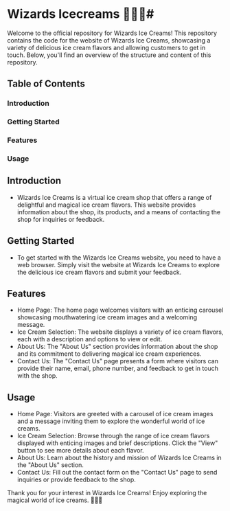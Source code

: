 # Wizards Icecreams 🍦🧙‍♂️#

Welcome to the official repository for Wizards Ice Creams! This repository contains the code for the website of Wizards Ice Creams, showcasing a variety of delicious ice cream flavors and allowing customers to get in touch. Below, you'll find an overview of the structure and content of this repository.

## Table of Contents ##
### Introduction ###
### Getting Started ###
### Features ###
### Usage ###

## Introduction ##
* Wizards Ice Creams is a virtual ice cream shop that offers a range of delightful and magical ice cream flavors. This website provides information about the shop, its products, and a means of contacting the shop for inquiries or feedback.

## Getting Started ##
* To get started with the Wizards Ice Creams website, you need to have a web browser. Simply visit the website at Wizards Ice Creams to explore the delicious ice cream flavors and submit your feedback.

## Features ##
* Home Page: The home page welcomes visitors with an enticing carousel showcasing mouthwatering ice cream images and a welcoming message.
* Ice Cream Selection: The website displays a variety of ice cream flavors, each with a description and options to view or edit.
* About Us: The "About Us" section provides information about the shop and its commitment to delivering magical ice cream experiences.
* Contact Us: The "Contact Us" page presents a form where visitors can provide their name, email, phone number, and feedback to get in touch with the shop.
## Usage ##
* Home Page: Visitors are greeted with a carousel of ice cream images and a message inviting them to explore the wonderful world of ice creams.
* Ice Cream Selection: Browse through the range of ice cream flavors displayed with enticing images and brief descriptions. Click the "View" button to see more details about each flavor.
* About Us: Learn about the history and mission of Wizards Ice Creams in the "About Us" section.
* Contact Us: Fill out the contact form on the "Contact Us" page to send inquiries or provide feedback to the shop.


Thank you for your interest in Wizards Ice Creams! Enjoy exploring the magical world of ice creams. 🍦🧙‍♂️




